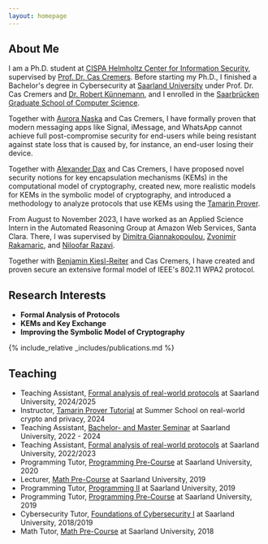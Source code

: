 ```yaml
---
layout: homepage
---
```


## About Me

I am a Ph.D. student at [CISPA Helmholtz Center for Information Security](https://cispa.de/en),
supervised by [Prof. Dr. Cas Cremers](https://people.cispa.io/cas.cremers/). Before starting my Ph.D., I finished a Bachelor's degree in Cybersecurity at [Saarland University](https://www.uni-saarland.de/en/home.html) under 
Prof. Dr. Cas Cremers and [Dr. Robert Künnemann](http://www.kunnemann.de/), and I enrolled
in the [Saarbrücken Graduate School of Computer Science](https://www.graduateschool-computerscience.de/).

Together with [Aurora Naska](https://cispa.de/en/people/aurora.naska) and Cas Cremers, I have formally proven
that modern messaging apps like Signal, iMessage, and WhatsApp cannot achieve
full post-compromise security for end-users while being resistant against state
loss that is caused by, for instance, an end-user losing their device.

Together with [Alexander Dax](https://www.alexanderdax.org/) and Cas Cremers, I have proposed
novel security notions for key encapsulation mechanisms (KEMs)
in the computational model of cryptography, created new, more realistic models
for KEMs in the symbolic model of cryptography, and introduced a methodology to
analyze protocols that use KEMs using the [Tamarin Prover](https://tamarin-prover.com/).

From August to November 2023, I have worked as an Applied Science Intern in
the Automated Reasoning Group at Amazon Web Services, Santa Clara. There,
I was supervised by [Dimitra Giannakopoulou](https://dblp.org/pid/39/117.html),
[Zvonimir Rakamaric](https://scholar.google.com/citations?user=Ui1q1jkAAAAJ&hl=en),
and [Niloofar Razavi](https://www.linkedin.com/in/niloofar-razavi-2a756a41/).

Together with [Benjamin Kiesl-Reiter](https://benjaminkiesl.github.io/) and Cas Cremers, I have
created and proven secure an extensive formal model of IEEE's 802.11 WPA2 protocol.

## Research Interests

- **Formal Analysis of Protocols**
- **KEMs and Key Exchange**
- **Improving the Symbolic Model of Cryptography**

{% include_relative _includes/publications.md %}

<!-- {% include_relative _includes/services.md %} -->

## Teaching
- Teaching Assistant, [Formal analysis of real-world protocols](https://cms.cispa.saarland/farwsp24/) at Saarland University, 2024/2025
- Instructor, [Tamarin Prover Tutorial](https://summerschool-croatia.cs.ru.nl/2024/index.html) at Summer School on real-world crypto and privacy, 2024
- Teaching Assistant, [Bachelor- and Master Seminar](https://cms.cispa.saarland/bms_ws2324/) at Saarland University, 2022 - 2024
- Teaching Assistant, [Formal analysis of real-world protocols](https://cms.cispa.saarland/farwsp22/) at Saarland University, 2022/2023
- Programming Tutor, [Programming Pre-Course](https://cms.sic.saarland/p2vorkurs2020) at Saarland University, 2020
- Lecturer, [Math Pre-Course](https://vorkurs.cs.uni-saarland.de/cms/ss19/) at Saarland University, 2019
- Programming Tutor, [Programming II](https://cms.sic.saarland/prog2_19/) at Saarland University, 2019
- Programming Tutor, [Programming Pre-Course](https://cms.sic.saarland/p2vorkurs19/tutors/) at Saarland University, 2019
- Cybersecurity Tutor, [Foundations of Cybersecurity I](https://cms.cispa.saarland/cysec1_18/) at Saarland University, 2018/2019
- Math Tutor, [Math Pre-Course](https://vorkurs.cs.uni-saarland.de/cms/ss18/) at Saarland University, 2018